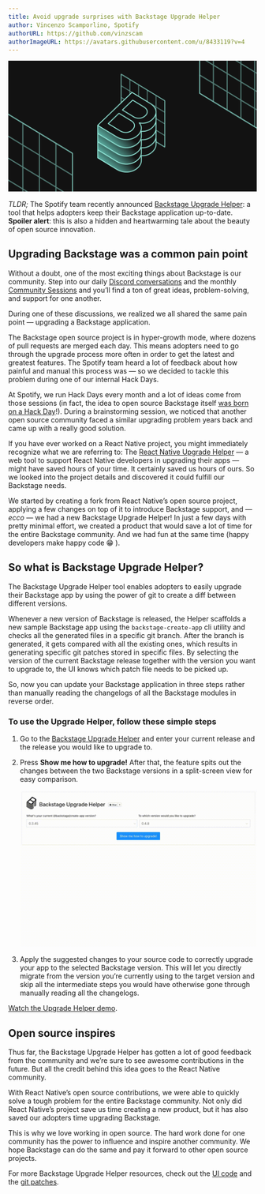 ```yaml
---
title: Avoid upgrade surprises with Backstage Upgrade Helper
author: Vincenzo Scamporlino, Spotify
authorURL: https://github.com/vinzscam
authorImageURL: https://avatars.githubusercontent.com/u/8433119?v=4
---
```


![backstage header](assets/22-03-04/backstage-upgrade-helper-post-header.png)

_TLDR;_ The Spotify team recently announced [Backstage Upgrade Helper](https://backstage.github.io/upgrade-helper): a tool that helps adopters keep their Backstage application up-to-date. **Spoiler alert**: this is also a hidden and heartwarming tale about the beauty of open source innovation.

<!--truncate-->

## Upgrading Backstage was a common pain point

Without a doubt, one of the most exciting things about Backstage is our community. Step into our daily [Discord conversations](https://discord.gg/backstage-687207715902193673) and the monthly [Community Sessions](https://www.youtube.com/watch?v=0QMQYSTKAx0) and you’ll find a ton of great ideas, problem-solving, and support for one another.

During one of these discussions, we realized we all shared the same pain point — upgrading a Backstage application.

The Backstage open source project is in hyper-growth mode, where dozens of pull requests are merged each day. This means adopters need to go through the upgrade process more often in order to get the latest and greatest features. The Spotify team heard a lot of feedback about how painful and manual this process was — so we decided to tackle this problem during one of our internal Hack Days.

At Spotify, we run Hack Days every month and a lot of ideas come from those sessions (in fact, the idea to open source Backstage itself [was born on a Hack Day](https://open.spotify.com/episode/332yTwGiILGKTS7dsHCj2P)!). During a brainstorming session, we noticed that another open source community faced a similar upgrading problem years back and came up with a really good solution.

If you have ever worked on a React Native project, you might immediately recognize what we are referring to: The [React Native Upgrade Helper](https://github.com/react-native-community/upgrade-helper) — a web tool to support React Native developers in upgrading their apps — might have saved hours of your time. It certainly saved us hours of ours. So we looked into the project details and discovered it could fulfill our Backstage needs.

We started by creating a fork from React Native’s open source project, applying a few changes on top of it to introduce Backstage support, and — _ecco_ — we had a new Backstage Upgrade Helper! In just a few days with pretty minimal effort, we created a product that would save a lot of time for the entire Backstage community. And we had fun at the same time (happy developers make happy code 😁 ).

## So what is Backstage Upgrade Helper?

The Backstage Upgrade Helper tool enables adopters to easily upgrade their Backstage app by using the power of git to create a diff between different versions.

Whenever a new version of Backstage is released, the Helper scaffolds a new sample Backstage app using the `backstage-create-app` cli utility and checks all the generated files in a specific git branch. After the branch is generated, it gets compared with all the existing ones, which results in generating specific git patches stored in specific files. By selecting the version of the current Backstage release together with the version you want to upgrade to, the UI knows which patch file needs to be picked up.

So, now you can update your Backstage application in three steps rather than manually reading the changelogs of all the Backstage modules in reverse order.

### To use the Upgrade Helper, follow these simple steps

1. Go to the [Backstage Upgrade Helper](https://backstage.github.io/upgrade-helper) and enter your current release and the release you would like to upgrade to.

2. Press **Show me how to upgrade!** After that, the feature spits out the changes between the two Backstage versions in a split-screen view for easy comparison.

   ![Backstage Upgrade Helper in action](assets/22-03-04/backstage-upgrade-helper.gif)

3. Apply the suggested changes to your source code to correctly upgrade your app to the selected Backstage version. This will let you directly migrate from the version you’re currently using to the target version and skip all the intermediate steps you would have otherwise gone through manually reading all the changelogs.

[Watch the Upgrade Helper demo](https://youtu.be/nYjI2j-lWEM?t=410).

## Open source inspires

Thus far, the Backstage Upgrade Helper has gotten a lot of good feedback from the community and we’re sure to see awesome contributions in the future. But all the credit behind this idea goes to the React Native community.

With React Native’s open source contributions, we were able to quickly solve a tough problem for the entire Backstage community. Not only did React Native’s project save us time creating a new product, but it has also saved our adopters time upgrading Backstage.

This is why we love working in open source. The hard work done for one community has the power to influence and inspire another community. We hope Backstage can do the same and pay it forward to other open source projects.

For more Backstage Upgrade Helper resources, check out the [UI code](https://github.com/backstage/upgrade-helper) and the [git patches](https://github.com/backstage/upgrade-helper-diff).
